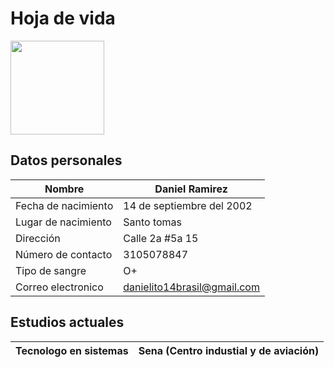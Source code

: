 # Hoja de vida
<img src="img/foto.jpg" width="150">

## Datos personales
| Nombre |Daniel Ramirez|
| --- | --- |
|Fecha de nacimiento| 14 de septiembre del 2002
|Lugar de nacimiento| Santo tomas|
|Dirección| Calle 2a #5a 15|
|Número de contacto| 3105078847|
| Tipo de sangre| O+|
| Correo electronico | danielito14brasil@gmail.com |

## Estudios actuales

| Tecnologo en sistemas | Sena (Centro industial y de aviación) |
| --- | --- |
